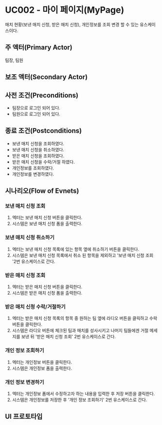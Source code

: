 # UC002 - 마이 페이지(MyPage)

매치 현황(보낸 매치 신청, 받은 매치 신청), 개인정보를 조회 변경 할 수 있는 유스케이스이다.

## 주 액터(Primary Actor)

팀장, 팀원

## 보조 액터(Secondary Actor)

## 사전 조건(Preconditions)

- 팀장으로 로그인 되어 있다.
- 팀원으로 로그인 되어 있다.

## 종료 조건(Postconditions)

- 보낸 매치 신청을 조회하였다.
- 보낸 매치 신청을 취소하였다.
- 받은 매치 신청을 조회하였다.
- 받은 매치 신청을 수락/거절 하였다.
- 개인정보를 조회하였다.
- 개인정보를 변경하였다.

## 시나리오(Flow of Evnets)

### 보낸 매치 신청 조회
1. 엑터는 보낸 매치 신청 버튼을 클릭한다.
2. 시스템은 보낸 매치 신청 폼을 출력한다.
    
### 보낸 매치 신청 취소하기
1. 엑터는 보낸 매치 신청 목록에 있는 항목 옆에 취소하기 버튼을 클릭한다.
2. 시스템은 보낸 매치 신청 목록에서 취소 된 항목을 제외하고 '보낸 매치 신청 조회 '2번 유스케이스로 간다. 

### 받은 매치 신청 조회
1. 엑터는 받은 매치 신청 버튼을 클릭한다.
2. 시스템은 받은 매치 신청 폼을 출력한다.

### 받은 매치 신청 수락/거절하기
1. 엑터는 받은 매치 신청 목록의 항목 중 원하는 팀 옆에 라디오 버튼을 클릭하고 수락버튼을 클릭한다.
2. 시스템은 라디오 버튼에 체크된 팀과 매치를 성사시키고 나머지 팀들에겐 거절 메세지를 보낸 뒤 '받은 매치 신청 조회' 2번 유스케이스로 간다.

### 개인 정보 조회하기
1. 엑터는 개인정보 버튼을 클릭한다.
2. 시스템은 개인정보 폼을 출력한다.

### 개인 정보 변경하기
1. 엑터는 개인정보 폼에서 수정하고자 하는 내용을 입력한 후 저장 버튼을 클릭한다.
2. 시스템은 개인정보를 저장한 후 '개인 정보 조회하기' 2번 유스케이스로 간다.

## UI 프로토타입

